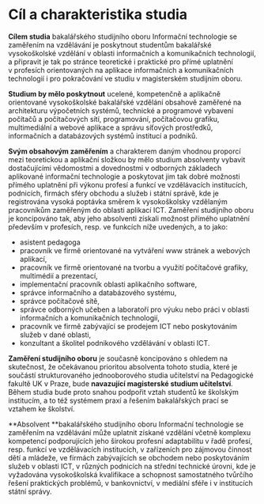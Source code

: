 # Cíl a charakteristika studia

**Cílem studia** bakalářského studijního oboru Informační technologie se
zaměřením na vzdělávání je poskytnout studentům bakalářské vysokoškolské
vzdělání v oblasti informačních a komunikačních technologií, a připravit
je tak po stránce teoretické i praktické pro přímé uplatnění v profesích
orientovaných na aplikace informačních a komunikačních technologií i pro
pokračování ve studiu v magisterském studijním oboru.

**Studium by mělo poskytnout** ucelené, kompetenčně a aplikačně
orientované vysokoškolské bakalářské vzdělání obsahově zaměřené na
architekturu výpočetních systémů, technické a programové vybavení
počítačů a počítačových sítí, programování, počítačovou grafiku,
multimediální a webové aplikace a správu síťových prostředků,
informačních a databázových systémů institucí a podniků.

**Svým obsahovým zaměřením** a charakterem daným vhodnou proporcí mezi
teoretickou a aplikační složkou by mělo studium absolventy vybavit
dostačujícími vědomostmi a dovednostmi v odborných základech aplikované
informační technologie a poskytovat jim tak dobré možnosti přímého
uplatnění při výkonu profesí a funkcí ve vzdělávacích institucích,
podnicích, firmách sféry obchodu a služeb i státní správě, kde je
registrována vysoká poptávka směrem k vysokoškolsky vzdělaným
pracovníkům zaměřeným do oblasti aplikací ICT. Zaměření studijního oboru
je koncipováno tak, aby jeho absolventi získali možnost přímého
uplatnění především v profesích, resp. ve funkcích níže uvedených, a to
jako:

-   asistent pedagoga
-   pracovník ve firmě orientované na vytváření www stránek a webových
    aplikací,
-   pracovník ve firmě orientované na tvorbu a využití počítačové
    grafiky, multimédií a prezentací,
-   implementační pracovník oblasti aplikačního software,
-   správce informačního a databázového systému,
-   správce počítačové sítě,
-   správce odborných učeben a laboratoří pro výuku nebo práci v oblasti
    informačních a komunikačních technologií,
-   pracovník ve firmě zabývající se prodejem ICT nebo poskytováním
    služeb v dané oblasti,
-   konzultant a školitel podnikového vzdělávání v oblasti ICT.

**Zaměření studijního oboru** je současně koncipováno s ohledem na
skutečnost, že očekávanou prioritou absolventa tohoto studia, které je
součástí strukturovaného jednooborového studia učitelství na Pedagogické
fakultě UK v Praze, bude **navazující magisterské studium učitelství**.
Během studia bude proto snahou podpořit vztah studentů ke školským
institucím, a to též systémem praxí a řešením bakalářských prací se
vztahem ke školství.

**Absolvent **bakalářského studijního oboru Informační technologie se
zaměřením na vzdělávání může uplatnit získané vzdělání včetně komplexu
kompetencí podporujících jeho širokou profesní adaptabilitu v řadě
profesí, resp. funkcí ve vzdělávacích institucích, v zařízeních pro
zájmovou činnost dětí a mládeže, ve firmách zabývajících se obchodem
nebo poskytováním služeb v oblasti ICT, v různých podnicích na střední
technické úrovni, kde je vyžadována vysokoškolská kvalifikace a
schopnost samostatného tvůrčího řešení praktických problémů,
v bankovnictví, v mediální sféře i v institucích státní správy.
